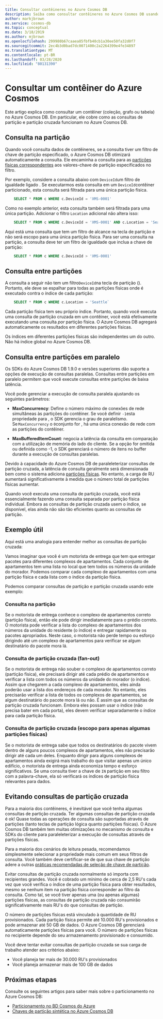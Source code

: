 ```yaml
---
title: Consultar contêineres no Azure Cosmos DB
description: Saiba como consultar contêineres no Azure Cosmos DB usando consultas de partição e partição cruzada
author: markjbrown
ms.service: cosmos-db
ms.topic: conceptual
ms.date: 3/18/2019
ms.author: mjbrown
ms.openlocfilehash: 299980b67caaea85fbfb40cb1a30ee50fa32d0f7
ms.sourcegitcommit: 2ec4b3d0bad7dc0071400c2a2264399e4fe34897
ms.translationtype: MT
ms.contentlocale: pt-BR
ms.lasthandoff: 03/28/2020
ms.locfileid: "80131390"
---
```

# <a name="query-an-azure-cosmos-container"></a>Consultar um contêiner do Azure Cosmos

Este artigo explica como consultar um contêiner (coleção, grafo ou tabela) no Azure Cosmos DB. Em particular, ele cobre como as consultas de partição e partição cruzada funcionam no Azure Cosmos DB.

## <a name="in-partition-query"></a>Consulta na partição

Quando você consulta dados de contêineres, se a consulta tiver um filtro de chave de partição especificado, o Azure Cosmos DB otimizará automaticamente a consulta. Ele encaminha a consulta para as [partições físicas correspondentes](partition-data.md#physical-partitions) aos valores-chave de partição especificados no filtro.

Por exemplo, considere a consulta abaixo com `DeviceId`um filtro de igualdade ligado . Se executarmos esta consulta em um `DeviceId`contêiner particionado, esta consulta será filtrada para uma única partição física.

```sql
    SELECT * FROM c WHERE c.DeviceId = 'XMS-0001'
```

Como no exemplo anterior, esta consulta também será filtrada para uma única partição. Adicionar o filtro `Location` adicional não altera isso:

```sql
    SELECT * FROM c WHERE c.DeviceId = 'XMS-0001' AND c.Location = 'Seattle'
```

Aqui está uma consulta que tem um filtro de alcance na tecla de partição e não será escopo para uma única partição física. Para ser uma consulta na partição, a consulta deve ter um filtro de igualdade que inclua a chave de partição:

```sql
    SELECT * FROM c WHERE c.DeviceId > 'XMS-0001'
```

## <a name="cross-partition-query"></a>Consulta entre partições

A consulta a seguir não tem um filtro`DeviceId`na tecla de partição (). Portanto, ele deve se espalhar para todas as partições físicas onde é executado contra o índice de cada partição:

```sql
    SELECT * FROM c WHERE c.Location = 'Seattle`
```

Cada partição física tem seu próprio índice. Portanto, quando você executa uma consulta de partição cruzada em um contêiner, você está efetivamente executando uma consulta *por* partição física. O Azure Cosmos DB agregará automaticamente os resultados em diferentes partições físicas.

Os índices em diferentes partições físicas são independentes um do outro. Não há índice global no Azure Cosmos DB.

## <a name="parallel-cross-partition-query"></a>Consulta entre partições em paralelo

Os SDKs do Azure Cosmos DB 1.9.0 e versões superiores dão suporte a opções de execução de consultas paralelas. Consultas entre partições em paralelo permitem que você execute consultas entre partições de baixa latência.

Você pode gerenciar a execução de consulta paralela ajustando os seguintes parâmetros:

- **MaxConcurrency**: Define o número máximo de conexões de rede simultâneas às partições do contêiner. Se você definir `-1`esta propriedade para , o SDK gerencia o grau de paralelismo. Se `MaxConcurrency` o `0`conjunto for , há uma única conexão de rede com as partições do contêiner.

- **MaxBufferedItemCount**: negocia a latência da consulta em comparação com a utilização de memória do lado do cliente. Se a opção for omitida ou definida como -1, o SDK gerenciará o número de itens no buffer durante a execução de consultas paralelas.

Devido à capacidade do Azure Cosmos DB de paraleleterizar consultas de partição cruzada, a latência de consulta geralmente será dimensionada bem como o sistema adiciona [partições físicas](partition-data.md#physical-partitions). No entanto, a carga de RU aumentará significativamente à medida que o número total de partições físicas aumentar.

Quando você executa uma consulta de partição cruzada, você está essencialmente fazendo uma consulta separada por partição física individual. Embora as consultas de partição cruzada usem o índice, se disponível, elas ainda não são tão eficientes quanto as consultas de partição.

## <a name="useful-example"></a>Exemplo útil

Aqui está uma analogia para entender melhor as consultas de partição cruzada:

Vamos imaginar que você é um motorista de entrega que tem que entregar pacotes para diferentes complexos de apartamentos. Cada conjunto de apartamentos tem uma lista no local que tem todos os números da unidade do morador. Podemos comparar cada complexo de apartamentos com uma partição física e cada lista com o índice da partição física.

Podemos comparar consultas de partição e partição cruzada usando este exemplo:

### <a name="in-partition-query"></a>Consulta na partição

Se o motorista de entrega conhece o complexo de apartamentos correto (partição física), então ele pode dirigir imediatamente para o prédio correto. O motorista pode verificar a lista do complexo de apartamentos dos números da unidade do residente (o índice) e entregar rapidamente os pacotes apropriados. Neste caso, o motorista não perde tempo ou esforço dirigindo até um complexo de apartamentos para verificar se algum destinatário do pacote mora lá.

### <a name="cross-partition-query-fan-out"></a>Consulta de partição cruzada (fan-out)

Se o motorista de entrega não souber o complexo de apartamentos correto (partição física), ele precisará dirigir até cada prédio de apartamentos e verificar a lista com todos os números da unidade do morador (o índice). Assim que chegarem a cada complexo de apartamentos, eles ainda poderão usar a lista dos endereços de cada morador. No entanto, eles precisarão verificar a lista de todos os complexos de apartamentos, se algum destinatário do pacote mora lá ou não. É assim que as consultas de partição cruzada funcionam. Embora eles possam usar o índice (não precisa bater em cada porta), eles devem verificar separadamente o índice para cada partição física.

### <a name="cross-partition-query-scoped-to-only-a-few-physical-partitions"></a>Consulta de partição cruzada (escopo para apenas algumas partições físicas)

Se o motorista de entrega sabe que todos os destinatários do pacote vivem dentro de alguns poucos complexos de apartamentos, eles não precisarão dirigir até cada um deles. Enquanto dirigir para alguns complexos de apartamentos ainda exigirá mais trabalho do que visitar apenas um único edifício, o motorista de entrega ainda economiza tempo e esforço significativos. Se uma consulta tiver a chave de `IN` partição em seu filtro com a palavra-chave, ela só verificará os índices de partição física relevantes para dados.

## <a name="avoiding-cross-partition-queries"></a>Evitando consultas de partição cruzada

Para a maioria dos contêineres, é inevitável que você tenha algumas consultas de partição cruzada. Ter algumas consultas de partição cruzada é ok! Quase todas as operações de consulta são suportadas através de partições (tanto teclas de partição lógica quanto partições físicas). O Azure Cosmos DB também tem muitas otimizações no mecanismo de consulta e SDKs do cliente para paraleleterizar a execução de consultas através de partições físicas.

Para a maioria dos cenários de leitura pesada, recomendamos simplesmente selecionar a propriedade mais comum em seus filtros de consulta. Você também deve certificar-se de que sua chave de partição adere a outras [práticas recomendadas de seleção de chave de partição](partitioning-overview.md#choose-partitionkey).

Evitar consultas de partição cruzada normalmente só importa com recipientes grandes. Você é cobrado um mínimo de cerca de 2,5 RU's cada vez que você verifica o índice de uma partição física para obter resultados, mesmo se nenhum item na partição física corresponder ao filtro da consulta. Como tal, se você tiver apenas uma (ou apenas algumas) partições físicas, as consultas de partição cruzada não consumirão significativamente mais RU's do que consultas de partição.

O número de partições físicas está vinculado à quantidade de RU provisionados. Cada partição física permite até 10.000 RU's provisionados e pode armazenar até 50 GB de dados. O Azure Cosmos DB gerenciará automaticamente partições físicas para você. O número de partições físicas no recipiente depende do seu armazenamento provisionado e consumido.

Você deve tentar evitar consultas de partição cruzada se sua carga de trabalho atender aos critérios abaixo:
- Você planeja ter mais de 30.000 RU's provisionados
- Você planeja armazenar mais de 100 GB de dados

## <a name="next-steps"></a>Próximas etapas

Consulte os seguintes artigos para saber mais sobre o particionamento no Azure Cosmos DB:

- [Particionamento no BD Cosmos do Azure](partitioning-overview.md)
- [Chaves de partição sintética no Azure Cosmos DB](synthetic-partition-keys.md)
